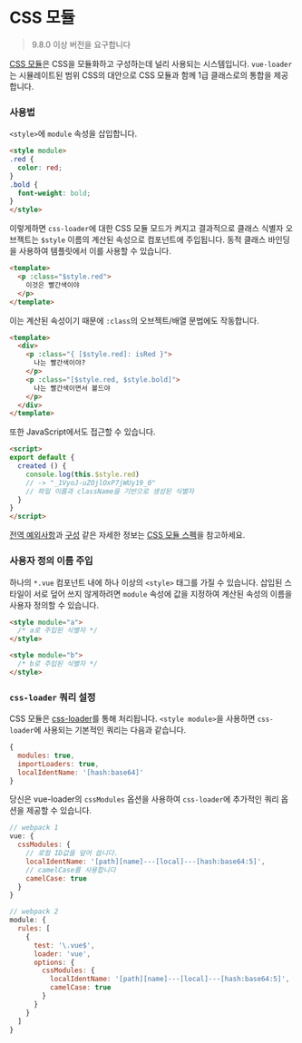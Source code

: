 # CSS 모듈

> 9.8.0 이상 버전을 요구합니다

[CSS 모듈](https://github.com/css-modules/css-modules)은 CSS을 모듈화하고 구성하는데 널리 사용되는 시스템입니다. `vue-loader`는 시뮬레이트된 범위 CSS의 대안으로 CSS 모듈과 함께 1급 클래스로의 통합을 제공합니다.

### 사용법

`<style>`에 `module` 속성을 삽입합니다.

``` html
<style module>
.red {
  color: red;
}
.bold {
  font-weight: bold;
}
</style>
```

이렇게하면 `css-loader`에 대한 CSS 모듈 모드가 켜지고 결과적으로 클래스 식별자 오브젝트는 `$style` 이름의 계산된 속성으로 컴포넌트에 주입됩니다. 동적 클래스 바인딩을 사용하여 템플릿에서 이를 사용할 수 있습니다.

``` html
<template>
  <p :class="$style.red">
    이것은 빨간색이야
  </p>
</template>
```

이는 계산된 속성이기 때문에 `:class`의 오브젝트/배열 문법에도 작동합니다.

``` html
<template>
  <div>
    <p :class="{ [$style.red]: isRed }">
      나는 빨간색이야?
    </p>
    <p :class="[$style.red, $style.bold]">
      나는 빨간색이면서 볼드야
    </p>
  </div>
</template>
```

또한 JavaScript에서도 접근할 수 있습니다.

``` html
<script>
export default {
  created () {
    console.log(this.$style.red)
    // -> "_1VyoJ-uZOjlOxP7jWUy19_0"
    // 파일 이름과 className을 기반으로 생성된 식별자
  }
}
</script>
```

[전역 예외사항](https://github.com/css-modules/css-modules#exceptions)과 [구성](https://github.com/css-modules/css-modules#composition) 같은 자세한 정보는 [CSS 모듈 스펙](https://github.com/css-modules/css-modules)을 참고하세요.

### 사용자 정의 이름 주입

하나의 `*.vue` 컴포넌트 내에 하나 이상의 `<style>` 태그를 가질 수 있습니다. 삽입된 스타일이 서로 덮어 쓰지 않게하려면 `module` 속성에 값을 지정하여 계산된 속성의 이름을 사용자 정의할 수 있습니다.

``` html
<style module="a">
  /* a로 주입된 식별자 */
</style>

<style module="b">
  /* b로 주입된 식별자 */
</style>
```

### `css-loader` 쿼리 설정

CSS 모듈은 [css-loader](https://github.com/webpack/css-loader)를 통해 처리됩니다. `<style module>`을 사용하면 `css-loader`에 사용되는 기본적인 쿼리는 다음과 같습니다.

``` js
{
  modules: true,
  importLoaders: true,
  localIdentName: '[hash:base64]'
}
```

당신은 vue-loader의 `cssModules` 옵션을 사용하여 `css-loader`에 추가적인 쿼리 옵션을 제공할 수 있습니다.

``` js
// webpack 1
vue: {
  cssModules: {
    // 로컬 ID값을 덮어 씁니다.
    localIdentName: '[path][name]---[local]---[hash:base64:5]',
    // camelCase를 사용합니다
    camelCase: true
  }
}

// webpack 2
module: {
  rules: [
    {
      test: '\.vue$',
      loader: 'vue',
      options: {
        cssModules: {
          localIdentName: '[path][name]---[local]---[hash:base64:5]',
          camelCase: true
        }
      }
    }
  ]
}
```
